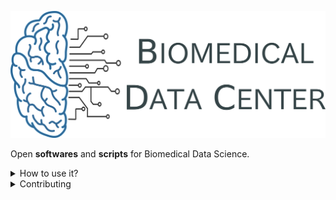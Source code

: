 ![](logo/BDC_logo.png)

Open **softwares** and **scripts** for Biomedical Data Science.

<details>

<summary>How to use it?</summary>

Follow the steps in ![Access the Biomedical Data Center](access_bdc/first_time_use.md).

</details>

<details>

<summary>Contributing</summary>

If you want to contribute changes, start a new change request and submit it for review.

</details>
